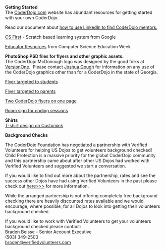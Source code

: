 **Getting Started**  
The [CoderDojo.com](https://coderdojo.com/) website has abundant resources for getting started with your own CoderDojo.

Read our document about [how to use LinkedIn to find CoderDojo mentors.](https://github.com/CoderDojoMcDonough/Mentor-Marketing/blob/master/Plan_Use-LinkedIn-to-find-mentors.md)

[CS First](http://www.cs-first.com/) - Scratch based learning system from Google  

[Educator Resources](https://csedweek.org/educate/3rdparty) from Computer Science Education Week  


**PhotoShop PSD files for flyers and other graphic assets.**    
The CoderDojo McDonough logo was designed by the good folks at [VersionOne](https://www.versionone.com/).  Please contact [Joshua Gough](mailto:jsgough@gmail.com) for information on any use of the CoderDojo graphics other than for a CoderDojo in the state of Georgia.

[Flyer targeted to students](https://dl.dropboxusercontent.com/u/9362458/CoderDojoMcDonough/Flyers/CoderDojoFlyer-TargetedToKids.psd)

[Flyer targeted to parents](https://dl.dropboxusercontent.com/u/9362458/CoderDojoMcDonough/Flyers/CoderDojoFlyer-TargetedToParents.psd)

[Two CoderDojo flyers on one page](https://dl.dropboxusercontent.com/u/9362458/CoderDojoMcDonough/Flyers/CoderDojoFlyer-Double.psd)

[Room sign for coding sessions](https://dl.dropboxusercontent.com/u/9362458/CoderDojoMcDonough/Flyers/CoderDojo-RoomSign.psd)

**Shirts**[  
T-shirt design on Customink](http://www.customink.com/designs/dojotshirt/qxx0-00aa-gg38/twt)

**Background Checks**

The CoderDojo Foundation has negotiated a partnership with Verified Volunteers for helping US Dojos to get volunteers background checked! Child Protection is a massive priority for the global CoderDojo community and this partnership came about after other US Dojos had worked with Verified Volunteers and suggested we start a conversation. 

If you would like to find out more about the partnership, rates and see the success other Dojos have had using Verified Volunteers in the past please check out [here>>>](http://kata.coderdojo.com/wiki/Background_Checking_US) for more information. 

While the arranged partnership is not offering completely free background checking there are heavily discounted rates available and we would encourage, where possible, for all Dojos to look into getting their volunteers background checked. 

If you would like to work with Verified Volunteers to get your volunteers background checked please contact:  
Braden Beisse - Senior Account Executive  
(503) 349-2503  
[braden@verifiedvolunteers.com](mailto:braden@verifiedvolunteers.com)
